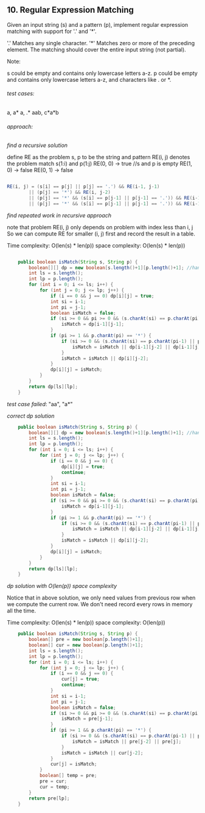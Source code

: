 ## 10. Regular Expression Matching

Given an input string (s) and a pattern (p), implement regular expression matching with support for '.' and '\*'.

'.' Matches any single character.
'\*' Matches zero or more of the preceding element.
The matching should cover the entire input string (not partial).

Note:

s could be empty and contains only lowercase letters a-z.
p could be empty and contains only lowercase letters a-z, and characters like . or \*.


###### test cases:

a, a\*
a, .\*
aab, c\*a\*b

###### approach:

*find a recursive solution*

define RE as the problem
s, p to be the string and pattern
RE(i, j) denotes the problem match s(1:i) and p(1:j)
RE(0, 0) -> true //s and p is empty
RE(1, 0) -> false
RE(0, 1) -> false

```java

RE(i, j) = (s[i] == p[j] || p[j] == '.') && RE(i-1, j-1)
		|| (p[j] == '*') && RE(i, j-2)
		|| (p[j] == '*' && (s[i] == p[j-1] || p[j-1] == '.')) && RE(i-1, j-2);
		|| (p[j] == '*' && (s[i] == p[j-1] || p[j-1] == '.')) && RE(i-1, j); // I didn't handle this case in the beginning.

```

*find repeated work in recursive approach*

note that problem RE(i, j) only depends on problem with index less than i, j
So we can compute RE for smaller (i, j) first and record the result in a table.

Time complexity: O(len(s) * len(p))
space complexity: O(len(s) * len(p))

```java

	public boolean isMatch(String s, String p) {
		boolean[][] dp = new boolean[s.length()+1][p.length()+1]; //handle cases when s and p is empty()
		int ls = s.length();
		int lp = p.length();
		for (int i = 0; i <= ls; i++) {
			for (int j = 0; j <= lp; j++) {
				if (i == 0 && j == 0) dp[i][j] = true;
				int si = i-1;
				int pi = j-1;
				boolean isMatch = false;
				if (si >= 0 && pi >= 0 && (s.charAt(si) == p.charAt(pi) || p.charAt(pi) == '.')) {
					isMatch = dp[i-1][j-1];
				}
				if (pi >= 1 && p.charAt(pi) == '*') {
					if (si >= 0 && (s.charAt(si) == p.charAt(pi-1) || p.charAt(pi-1) == '.')) {
						isMatch = isMatch || dp[i-1][j-2] || dp[i-1][j]; // didn't handle the case after second || in the beginning.
					} 
					isMatch = isMatch || dp[i][j-2];
				}
				dp[i][j] = isMatch;
			}
		}
		return dp[ls][lp];
	}

```

*test case failed*:
"aa", "a\*"

*correct dp solution*

```java
	public boolean isMatch(String s, String p) {
		boolean[][] dp = new boolean[s.length()+1][p.length()+1]; //handle cases when s and p is empty()
		int ls = s.length();
		int lp = p.length();
		for (int i = 0; i <= ls; i++) {
			for (int j = 0; j <= lp; j++) {
				if (i == 0 && j == 0) {
					dp[i][j] = true;
					continue;
				}
				int si = i-1;
				int pi = j-1;
				boolean isMatch = false;
				if (si >= 0 && pi >= 0 && (s.charAt(si) == p.charAt(pi) || p.charAt(pi) == '.')) {
					isMatch = dp[i-1][j-1];
				}
				if (pi >= 1 && p.charAt(pi) == '*') {
					if (si >= 0 && (s.charAt(si) == p.charAt(pi-1) || p.charAt(pi-1) == '.')) {
						isMatch = isMatch || dp[i-1][j-2] || dp[i-1][j]; // didn't handle the case after second || in the beginning.
					} 
					isMatch = isMatch || dp[i][j-2];
				}
				dp[i][j] = isMatch;
			}
		}
		return dp[ls][lp];
	}
```
*dp solution with O(len(p)) space complexity*

Notice that in above solution, we only need values from previous row when we compute the current row.
We don't need record every rows in memory all the time.

Time complexity: O(len(s) * len(p))
space complexity: O(len(p))

```java
	public boolean isMatch(String s, String p) {
		boolean[] pre = new boolean[p.length()+1];
		boolean[] cur = new boolean[p.length()+1];
		int ls = s.length();
		int lp = p.length();
		for (int i = 0; i <= ls; i++) {
			for (int j = 0; j <= lp; j++) {
				if (i == 0 && j == 0) {
					cur[j] = true;
					continue;
				}
				int si = i-1;
				int pi = j-1;
				boolean isMatch = false;
				if (si >= 0 && pi >= 0 && (s.charAt(si) == p.charAt(pi) || p.charAt(pi) == '.')) {
					isMatch = pre[j-1];
				}
				if (pi >= 1 && p.charAt(pi) == '*') {
					if (si >= 0 && (s.charAt(si) == p.charAt(pi-1) || p.charAt(pi-1) == '.')) {
						isMatch = isMatch || pre[j-2] || pre[j];
					} 
					isMatch = isMatch || cur[j-2];
				}
				cur[j] = isMatch;
			}
			boolean[] temp = pre;
			pre = cur;
			cur = temp;
		}
		return pre[lp];
	}
```
